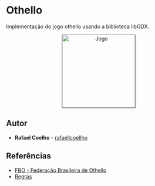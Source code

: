 # Othello

Implementação do jogo othello usando a biblioteca libGDX.

<p align="center">
	<a href="">
		<img alt="Jogo" src="docs/img.png" width="200px">
	</a>
</p>

## Autor

* **Rafael Coelho** - [rafaellcoellho](https://github.com/rafaellcoellho)

## Referências 

+ [FBO - Federação Brasileira de Othello](http://www.othellobrasil.com.br/)
+ [Regras](https://www.youtube.com/watch?v=Ol3Id7xYsY4)